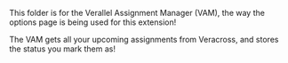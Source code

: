This folder is for the Verallel Assignment Manager (VAM), the way the options page is being used for this extension!

The VAM gets all your upcoming assignments from Veracross, and stores the status you mark them as!
